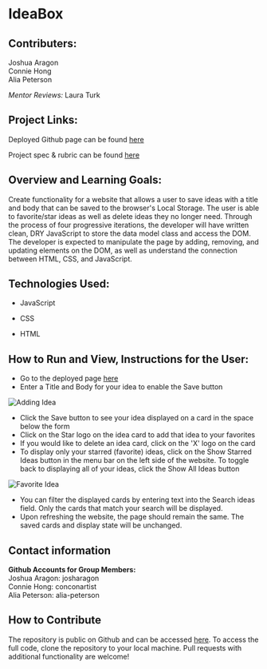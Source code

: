# IdeaBox

## Contributers:

Joshua Aragon  
Connie Hong  
Alia Peterson

*Mentor Reviews:* Laura Turk

## Project Links:

Deployed Github page can be found [here](https://conconartist.github.io/ideabox/)

Project spec & rubric can be found [here](https://frontend.turing.io/projects/module-1/ideabox-group.html)

## Overview and Learning Goals:

Create functionality for a website that allows a user to save ideas with a title and body that can be saved to the browser's Local Storage. The user is able to favorite/star ideas as well as delete ideas they no longer need. Through the process of four progressive iterations, the developer will have written clean, DRY JavaScript to store the data model class and access the DOM. The developer is expected to manipulate the page by adding, removing, and updating elements on the DOM, as well as understand the connection between HTML, CSS, and JavaScript.


## Technologies Used:

* JavaScript

* CSS

* HTML

## How to Run and View, Instructions for the User:

* Go to the deployed page [here](https://conconartist.github.io/ideabox/)
* Enter a Title and Body for your idea to enable the Save button

![Adding Idea](https://media.giphy.com/media/3t4qzXGhceM1DPpQAO/giphy.gif)

* Click the Save button to see your idea displayed on a card in the space below the form
* Click on the Star logo on the idea card to add that idea to your favorites
* If you would like to delete an idea card, click on the 'X' logo on the card
* To display only your starred (favorite) ideas, click on the Show Starred Ideas button in the menu bar on the left side of the website. To toggle back to displaying all of your ideas, click the Show All Ideas button

![Favorite Idea](https://media.giphy.com/media/vpyJyVRMKsm1Gv7alN/giphy.gif)

* You can filter the displayed cards by entering text into the Search ideas field. Only the cards that match your search will be displayed.
* Upon refreshing the website, the page should remain the same. The saved cards and display state will be unchanged.


## Contact information

**Github Accounts for Group Members:**  
Joshua Aragon: josharagon  
Connie Hong: conconartist  
Alia Peterson: alia-peterson

## How to Contribute

The repository is public on Github and can be accessed [here](https://github.com/conconartist/ideabox). To access the full code, clone the repository to your local machine. Pull requests with additional functionality are welcome!
